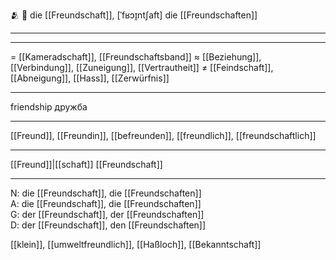 🫂 🔴 die [[Freundschaft]], [ˈfʁɔɪ̯ntʃaft]
die [[Freundschaften]]

---

---

= [[Kameradschaft]], [[Freundschaftsband]]
≈ [[Beziehung]], [[Verbindung]], [[Zuneigung]], [[Vertrautheit]]
≠ [[Feindschaft]], [[Abneigung]], [[Hass]], [[Zerwürfnis]]

---

friendship
дружба

---

[[Freund]], [[Freundin]], [[befreunden]], [[freundlich]], [[freundschaftlich]]

---

[[Freund]]|[[schaft]]
[[Freundschaft]]

---

N: die [[Freundschaft]], die [[Freundschaften]]  
A: die [[Freundschaft]], die [[Freundschaften]]  
G: der [[Freundschaft]], der [[Freundschaften]]  
D: der [[Freundschaft]], den [[Freundschaften]]

[[klein]], [[umweltfreundlich]], [[Haßloch]], [[Bekanntschaft]]
